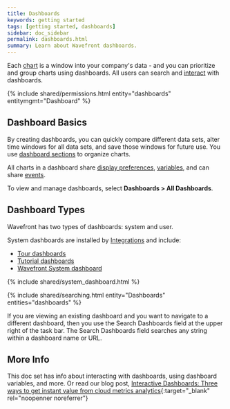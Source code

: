 ```yaml
---
title: Dashboards
keywords: getting started
tags: [getting started, dashboards]
sidebar: doc_sidebar
permalink: dashboards.html
summary: Learn about Wavefront dashboards.
---
```

Each [chart](charts.html) is a window into your company's data - and you can prioritize and group charts using dashboards. All users can search and [interact](dashboards_interacting.html) with dashboards.

{% include shared/permissions.html entity="dashboards" entitymgmt="Dashboard" %}

## Dashboard Basics

By creating dashboards, you can quickly compare different data sets, alter time windows for all data sets, and save those windows for future use. You use [dashboard sections](dashboards_managing.html#sections) to  organize charts.

All charts in a dashboard share [display preferences](dashboards_managing.html#prefs), [variables](dashboards_variables.html), and can share [events](charts_events_displaying.html#controlling-events-overlays).

To view and manage dashboards, select **Dashboards > All Dashboards**.

## Dashboard Types

Wavefront has two types of dashboards: system and user.

System dashboards are installed by [Integrations](integrations.html) and include:

- [Tour dashboards](documentation_getting_started.html#tour-dashboards)
- [Tutorial dashboards](documentation_getting_started.html#tutorial-dashboards)
- [Wavefront System dashboard](wavefront_monitoring.html)

{% include shared/system_dashboard.html %}

{% include shared/searching.html entity="Dashboards" entities="dashboards" %}

If you are viewing an existing dashboard and you want to navigate to a different dashboard, then you use the Search Dashboards field at the upper right of the task bar. The Search Dashboards field searches any string within a dashboard name or URL.

## More Info

This doc set has info about interacting with dashboards, using dashboard variables, and more. Or read our blog post, [Interactive Dashboards: Three ways to get instant value from cloud metrics analytics](https://www.wavefront.com/interactive-dashboards-three-ways-get-instant-value/){:target="_blank" rel="noopenner noreferrer"}
